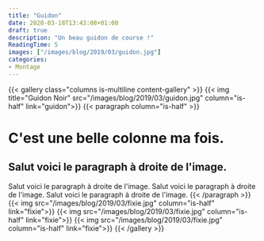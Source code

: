 ```yaml
---
title: "Guidon"
date: 2020-03-18T13:43:08+01:00
draft: true
description: "Un beau guidon de course !"
ReadingTime: 5
images: ["/images/blog/2019/03/guidon.jpg"]
categories:
- Montage
---
```


{{< gallery class="columns is-multiline content-gallery" >}}
{{< img title="Guidon Noir" src="/images/blog/2019/03/guidon.jpg" column="is-half" link="guidon">}}
{{< paragraph column="is-half" >}}
# C'est une belle colonne ma fois.
## Salut voici le paragraph à droite de l'image.
Salut voici le paragraph à droite de l'image.
Salut voici le paragraph à droite de l'image.
Salut voici le paragraph à droite de l'image.
{{< /paragraph >}}
{{< img src="/images/blog/2019/03/fixie.jpg" column="is-half" link="fixie">}}
{{< img src="/images/blog/2019/03/fixie.jpg" column="is-half" link="fixie">}}
{{< img src="/images/blog/2019/03/fixie.jpg" column="is-half" link="fixie">}}
{{< /gallery >}}





